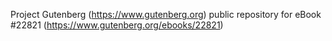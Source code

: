 Project Gutenberg (https://www.gutenberg.org) public repository for eBook #22821 (https://www.gutenberg.org/ebooks/22821)
